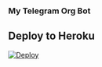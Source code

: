 ### My Telegram Org Bot


## Deploy to Heroku

[![Deploy](https://www.herokucdn.com/deploy/button.svg)](https://dashboard.heroku.com/new?button-url=https%3A%2F%2Fgithub.com%2Flonely011%2FMyTelegramOrg&template=https%3A%2F%2Fgithub.com%2Flonely011%2FMyTelegramOrg)


